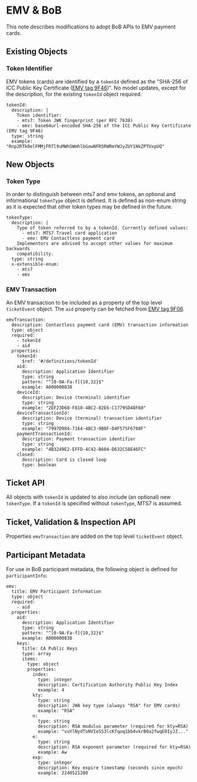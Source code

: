 # EMV & BoB

This note describes modifications to adopt BoB APIs to EMV payment cards.


## Existing Objects

### Token Identifier

EMV tokens (cards) are identified by a `tokenId` defined as the "SHA-256 of ICC Public Key Certificate ([EMV tag 9F46](https://emvlab.org/emvtags/show/t9F46/))". No model updates, except for the description, for the existing `tokenId` object required.

    tokenId:
      description: |
        Token identifier:
        - mts7: Token JWK fingerprint (per RFC 7638)
        - emv: base64url-encoded SHA-256 of the ICC Public Key Certificate (EMV tag 9F46)
      type: string
      example: "Rnp2RTk0elFMMjFRTl9uMWhSWmhlbGowNFR5RWRmYWJyZUY1NkZPTUxpUQ"


## New Objects

### Token Type

In order to distinguish between mts7 and emv tokens, an optional and informational `tokenType` object is defined. It is defined as non-enum string as it is expected that other token types may be defined in the future.

    tokenType:
      description: |
        Type of token referred to by a tokenId. Currently defined values:
          - mts7: MTS7 Travel card application
          - emv: EMV Contactless payment card
        Implementors are advised to accept other values for maximum backwards
        compatibility.
      type: string
      x-extensible-enum:
        - mts7
        - emv


### EMV Transaction

An EMV transaction to be included as a property of the top level `ticketEvent` object. The `aid` property can be fetched from [EMV tag 9F06](https://emvlab.org/emvtags/show/t9F06/).

    emvTransaction:
      description: Contactless payment card (EMV) transaction information
      type: object
      required:
        - tokenId
        - aid
      properties:
        tokenId:
          $ref: '#/definitions/tokenId'
        aid:
          description: Application Identifier
          type: string
          pattern: "^[0-9A-Fa-f]{10,32}$"
          example: A000000838
        deviceId:
          description: Device (terminal) identifier
          type: string
          example: "2EF23D68-F810-4BC2-82E6-C17795D48F60"
        deviceTransactionId:
          description: Device (terminal) transaction identifier
          type: string
          example: "7997D984-7164-4BC3-9B0F-D4F575F6780F"
        paymentTransactionId:
          description: Payment transaction identifier
          type: string
          example: "4B3249E2-EFFD-4C42-B604-D632C58E46FC"
        closed:
          description: Card is closed loop
          type: boolean


## Ticket API

All objects with `tokenId` is updated to also include (an optional) new `tokenType`. If a `tokenId` is specified without `tokenType`, MTS7 is assumed.


## Ticket, Validation & Inspection API

Properties `emvTransaction` are added on the top level `ticketEvent` object.


## Participant Metadata

For use in BoB participant metadata, the following object is defined for `participantInfo`:

    emv:
      title: EMV Participant Information
      type: object
      required:
        - aid
      properties:
        aid:
          description: Application Identifier
          type: string
          pattern: "^[0-9A-Fa-f]{10,32}$"
          example: A000000838
        keys:
          title: CA Public Keys
          type: array
          items:
            type: object
            properties:
              index:
                type: integer
                description: Certification Authority Public Key Index
                example: 4
              kty:
                type: string
                description: JWA key type (always "RSA" for EMV cards)
                example: "RSA"
              n:
                type: string
                description: RSA modulus parameter (required for kty=RSA)
                example: "vuYlNydToNVIeSS3lcKfqoq1bb4vkrB0a2fwqE0IyJZ..."
              e:
                type: string
                description: RSA exponent parameter (required for kty=RSA)
                example: Aw
              exp:
                type: integer
                description: Key expire timestamp (seconds since epoch)
                example: 2240521200
